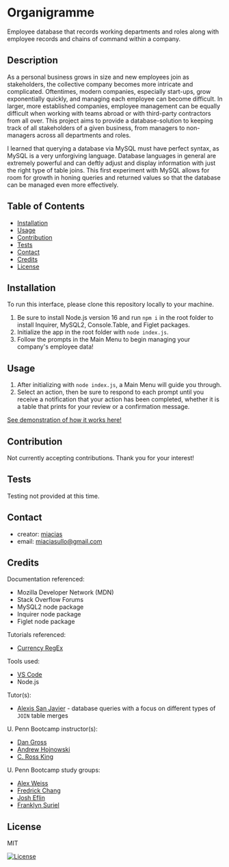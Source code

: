 # Organigramme

Employee database that records working departments and roles along with employee records and chains of command within a company.


## Description

As a personal business grows in size and new employees join as stakeholders, the collective company becomes more intricate and complicated. Oftentimes, modern companies, especially start-ups, grow exponentially quickly, and managing each employee can become difficult. In larger, more established companies, employee management can be equally difficult when working with teams abroad or with third-party contractors from all over. This project aims to provide a database-solution to keeping track of all stakeholders of a given business, from managers to non-managers across all departments and roles. 

I learned that querying a database via MySQL must have perfect syntax, as MySQL is a very unforgiving language. Database languages in general are extremely powerful and can deftly adjust and display information with just the right type of table joins. This first experiment with MySQL allows for room for growth in honing queries and returned values so that the database can be managed even more effectively.


## Table of Contents
- [Installation](#installation)
- [Usage](#usage)
- [Contribution](#contribution)
- [Tests](#tests)
- [Contact](#contact)
- [Credits](#credits)
- [License](#license)


## Installation
  
To run this interface, please clone this repository locally to your machine.
1. Be sure to install Node.js version 16 and run `npm i` in the root folder to install Inquirer, MySQL2, Console.Table, and Figlet packages.
2. Initialize the app in the root folder with `node index.js`.
3. Follow the prompts in the Main Menu to begin managing your company's employee data!


## Usage
  
1. After initializing with `node index.js`, a Main Menu will guide you through.
2. Select an action, then be sure to respond to each prompt until you receive a notification that your action has been completed, whether it is a table that prints for your review or a confirmation message. 

[See demonstration of how it works here!]()


## Contribution

Not currently accepting contributions. Thank you for your interest!


## Tests

Testing not provided at this time.


## Contact

  - creator: [miacias](https://github.com/miacias)
  - email: [miaciasullo@gmail.com](mailto:miaciasullo@gmail.com)


## Credits

Documentation referenced:

- Mozilla Developer Network (MDN)
- Stack Overflow Forums
- MySQL2 node package
- Inquirer node package
- Figlet node package

Tutorials referenced:

- [Currency RegEx](https://stackoverflow.com/questions/354044/what-is-the-best-u-s-currency-regex)

Tools used:

- [VS Code](https://code.visualstudio.com/)
- Node.js

Tutor(s): 

- [Alexis San Javier](https://github.com/code-guy21) - database queries with a focus on different types of `JOIN` table merges

U. Penn Bootcamp instructor(s): 

- [Dan Gross](https://github.com/DanielWGross)
- [Andrew Hojnowski](https://github.com/aHojo)
- [C. Ross King](https://github.com/RomeoKilo125/)

U. Penn Bootcamp study groups:

- [Alex Weiss](https://github.com/alexander1262)
- [Fredrick Chang](https://github.com/LearnedDr)
- [Josh Eflin](https://github.com/JoshEflin)
- [Franklyn Suriel](https://github.com/FranklynSuriel)

## License
  
MIT

[![License](https://img.shields.io/badge/license-MIT-blue?logo=github)](https://github.com/miacias/Organigramme/blob/main/LICENSE)
